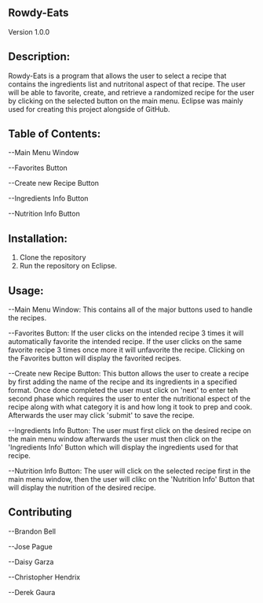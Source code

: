 Rowdy-Eats
-----------------------------------------------
Version 1.0.0

Description: 
-----------------------------------------------
Rowdy-Eats is a program that allows the user to select a recipe that contains the ingredients list and nutritonal aspect of that recipe. 
The user will be able to favorite, create, and retrieve a randomized recipe for the user by clicking on the selected button on the main menu. Eclipse was mainly used for creating this project alongside of GitHub.

Table of Contents:
-----------------------------------------------
--Main Menu Window

--Favorites Button

--Create new Recipe Button

--Ingredients Info Button

--Nutrition Info Button

Installation:
-----------------------------------------------
1. Clone the repository
2. Run the repository on Eclipse.

Usage:
-----------------------------------------------
--Main Menu Window: This contains all of the major buttons used to handle the recipes.

--Favorites Button: If the user clicks on the intended recipe 3 times it will automatically favorite the intended recipe. If the user clicks on the same favorite recipe 3 times once more it will unfavorite the recipe. Clicking on the Favorites button will display the favorited recipes.

--Create new Recipe Button: This button allows the user to create a recipe by first adding the name of the recipe and its ingredients in a specified format. Once done completed the user must click on 'next' to enter teh second phase which requires the user to enter the nutritional espect of the recipe along with what category it is and how long it took to prep and cook. Afterwards the user may click 'submit' to save the recipe.

--Ingredients Info Button:  The user must first click on the desired recipe on the main menu window afterwards the user must then click on the 'Ingredients Info' Button which will display the ingredients used for that recipe.

--Nutrition Info Button: The user will click on the selected recipe first in the main menu window, then the user will clikc on the 'Nutrition Info' Button that will display the nutrition of the desired recipe.

Contributing
-----------------------------------------------
--Brandon Bell

--Jose Pague

--Daisy Garza

--Christopher Hendrix

--Derek Gaura



